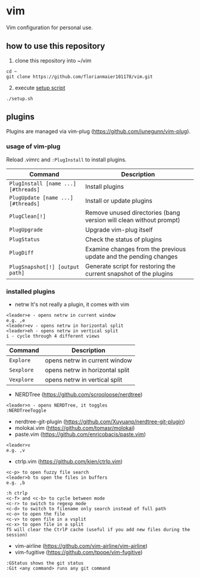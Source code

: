 # vim
Vim configuration for personal use.

## how to use this repository
1. clone this repository into ~/vim
``` shell
cd ~
git clone https://github.com/florianmaier101178/vim.git
```

2. execute [setup script](https://github.com/florianmaier101178/vim/blob/master/setup.sh)
``` shell
./setup.sh
```

## plugins
Plugins are managed via vim-plug (https://github.com/junegunn/vim-plug).

### usage of vim-plug
Reload .vimrc and `:PlugInstall` to install plugins.

| Command                             | Description                                                        |
| ----------------------------------- | ------------------------------------------------------------------ |
| `PlugInstall [name ...] [#threads]` | Install plugins                                                    |
| `PlugUpdate [name ...] [#threads]`  | Install or update plugins                                          |
| `PlugClean[!]`                      | Remove unused directories (bang version will clean without prompt) |
| `PlugUpgrade`                       | Upgrade vim-plug itself                                            |
| `PlugStatus`                        | Check the status of plugins                                        |
| `PlugDiff`                          | Examine changes from the previous update and the pending changes   |
| `PlugSnapshot[!] [output path]`     | Generate script for restoring the current snapshot of the plugins  |

### installed plugins
- netrw
It's not really a plugin, it comes with vim
```Shell
<leader>e - opens netrw in current window
e.g. ,e
<leader>ev - opens netrw in horizontal split
<leader>eh - opens netrw in vertical split
i - cycle through 4 different views
```
| Command                             | Description                                                        |
| ----------------------------------- | ------------------------------------------------------------------ |
| `Explore`                           | opens netrw in current window                                      |
| `Sexplore`                          | opens netrw in horizontal split                                    |
| `Vexplore`                          | opens netrw in vertical split                                      |

- NERDTree (https://github.com/scrooloose/nerdtree)
```Shell
<leader>n - opens NERDTree, it toggles
:NERDTreeToggle
```
- nerdtree-git-plugin (https://github.com/Xuyuanp/nerdtree-git-plugin)
- molokai.vim (https://github.com/tomasr/molokai)
- paste.vim (https://github.com/enricobacis/paste.vim)
``` shell
<leader>v
e.g. ,v
```
- ctrlp.vim (https://github.com/kien/ctrlp.vim)
``` shell
<c-p> to open fuzzy file search
<leader>b to open the files in buffers
e.g. ,b

:h ctrlp
<c-f> and <c-b> to cycle between mode
<c-r> to switch to regexp mode
<c-d> to switch to filename only search instead of full path
<c-o> to open the file
<c-v> to open file in a vsplit
<c-x> to open file in a split
f5 will clear the CtrlP cache (useful if you add new files during the session)
```
- vim-airline (https://github.com/vim-airline/vim-airline)
- vim-fugitive (https://github.com/tpope/vim-fugitive)
```
:GStatus shows the git status
:Git <any command> runs any git command
```
